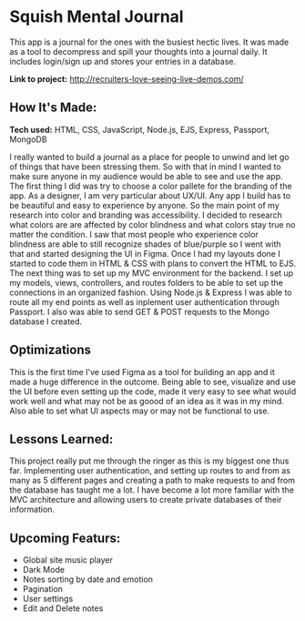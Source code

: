 # Squish Mental Journal
This app is a journal for the ones with the busiest hectic lives. It was made as a tool to decompress and spill your thoughts into a journal daily. It includes login/sign up and stores your entries in a database.

**Link to project:** http://recruiters-love-seeing-live-demos.com/



## How It's Made:

**Tech used:** HTML, CSS, JavaScript, Node.js, EJS, Express, Passport, MongoDB

I really wanted to build a journal as a place for people to unwind and let go of things that have been stressing them. So with that in mind I wanted to make sure anyone in my audience would be able to see and use the app. The first thing I did was try to choose a color pallete for the branding of the app. As a designer, I am very particular about UX/UI. Any app I build has to be beautiful and easy to experience by anyone. So the main point of my research into color and branding was accessibility. I decided to research what colors are are affected by color blindness and what colors stay true no matter the condition. I saw that most people who experience color blindness are able to still recognize shades of blue/purple so I went with that and started designing the UI in Figma. Once I had my layouts done I started to code them in HTML & CSS with plans to convert the HTML to EJS. The next thing was to set up my MVC environment for the backend. I set up my models, views, controllers, and routes folders to be able to set up the connections in an organized fashion. Using Node.js & Express I was able to route all my end points as well as inplement user authentication through Passport. I also was able to send GET & POST requests to the Mongo database I created.

## Optimizations

This is the first time I've used Figma as a tool for building an app and it made a huge difference in the outcome. Being able to see, visualize and use the UI before even setting up the code, made it very easy to see what would work well and what may not be as goood of an idea as it was in my mind. Also able to set what UI aspects may or may not be functional to use.

## Lessons Learned:

This project really put me through the ringer as this is my biggest one thus far. Implementing user authentication, and setting up routes to and from as many as 5 different pages and creating a path to make requests to and from the database has taught me a lot. I have become a lot more familiar with the MVC architecture and allowing users to create private databases of their information.

## Upcoming Featurs:

- Global site music player
- Dark Mode
- Notes sorting by date and emotion
- Pagination
- User settings
- Edit and Delete notes

